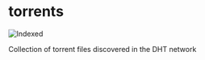 torrents 
========
![Indexed](https://img.shields.io/badge/indexed-206193-blue)

Collection of torrent files discovered in the DHT network
